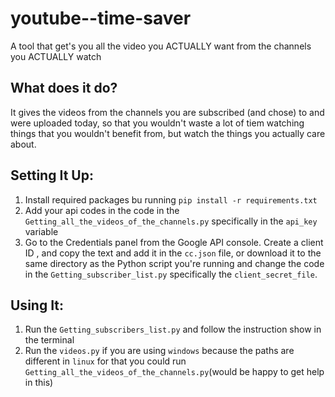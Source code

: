 # youtube--time-saver
A tool that get's you all the video you ACTUALLY want from the channels you ACTUALLY watch
## What does it do?
It gives the videos from the channels you are subscribed (and chose) to and were uploaded today, so that you wouldn't waste a lot of tiem watching things that you wouldn't benefit from, but watch the things you actually care about.

## Setting It Up:
1. Install required packages bu running ```pip install -r requirements.txt```
2. Add your api codes in the code in the ```Getting_all_the_videos_of_the_channels.py``` specifically in the ```api_key``` variable
3. Go to the Credentials panel from the Google API console. Create a client ID , and copy the text and add it in the ```cc.json``` file, or download it to the same directory as the Python script you're running and change the code in the ```Getting_subscriber_list.py``` specifically the ```client_secret_file```.

## Using It:
1. Run the ```Getting_subscribers_list.py``` and follow the instruction show in the terminal
2. Run the ```videos.py``` if you are using ```windows``` because the paths are different in ```linux``` for that you could run ```Getting_all_the_videos_of_the_channels.py```(would be happy to get help in this)
